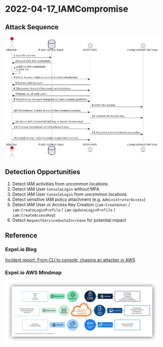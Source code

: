 # 2022-04-17_IAMCompromise

## Attack Sequence

![AWS IAM Attack Sequence](images/be779917ec1f355d48b35640622833965d2bf7c4568a49ce32ff53be93c07cf2.png)  

## Detection Opportunities

1. Detect IAM activities from uncommon locations
2. Detect IAM User `ConsoleLogin` without MFA
3. Detect IAM User `ConsoleLogin` from uncommon locations
4. Detect sensitive IAM policy attachment (e.g. `AdministratorAccess`)
5. Detect IAM User or Access Key Creation (`iam:CreateUser` / `iam:CreateLoginProfile` / `iam:UpdateLoginProfile` / `iam:CreateAccessKey`)
6. Detect `RequestServiceQuotaIncrease` for potential impact

## Reference

### Expel.io Blog

[Incident report: From CLI to console, chasing an attacker in AWS](https://expel.com/blog/incident-report-from-cli-to-console-chasing-an-attacker-in-aws/)

### Expel.io AWS Mindmap

![picture 14](images/1cca8a99fbdc4a5ff4e032c4e8541cb082c6fcf0a8c648e9155f365543d30bdb.png)  
